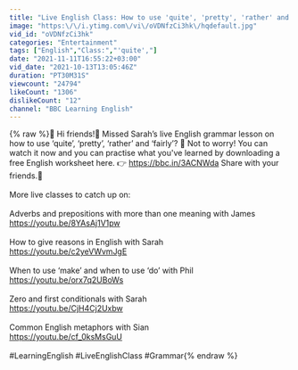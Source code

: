 ```yaml
---
title: "Live English Class: How to use 'quite', 'pretty', 'rather' and 'fairly'"
image: "https:\/\/i.ytimg.com\/vi\/oVDNfzCi3hk\/hqdefault.jpg"
vid_id: "oVDNfzCi3hk"
categories: "Entertainment"
tags: ["English","Class:","'quite',"]
date: "2021-11-11T16:55:22+03:00"
vid_date: "2021-10-13T13:05:46Z"
duration: "PT30M31S"
viewcount: "24794"
likeCount: "1306"
dislikeCount: "12"
channel: "BBC Learning English"
---
```

{% raw %}👋 Hi friends!👋 Missed Sarah’s live English grammar lesson on how to use ‘quite’, ‘pretty’, ‘rather’ and ‘fairly’? 🧐 Not to worry! You can watch it now and you can practise what you've learned by downloading a free English worksheet here. 👉 <a rel="nofollow" target="blank" href="https://bbc.in/3ACNWda">https://bbc.in/3ACNWda</a> Share with your friends.🔀<br /><br />More live classes to catch up on: <br /><br />Adverbs and prepositions with more than one meaning with James<br /><a rel="nofollow" target="blank" href="https://youtu.be/8YAsAj1V1pw">https://youtu.be/8YAsAj1V1pw</a><br /><br />How to give reasons in English with Sarah<br /><a rel="nofollow" target="blank" href="https://youtu.be/c2yeVWvmJgE">https://youtu.be/c2yeVWvmJgE</a> <br /><br />When to use ‘make’ and when to use ‘do’ with Phil <br /><a rel="nofollow" target="blank" href="https://youtu.be/orx7q2UBoWs">https://youtu.be/orx7q2UBoWs</a> <br /><br />Zero and first conditionals with Sarah <br /><a rel="nofollow" target="blank" href="https://youtu.be/CjH4Cj2Uxbw">https://youtu.be/CjH4Cj2Uxbw</a><br /><br />Common English metaphors with Sian<br /><a rel="nofollow" target="blank" href="https://youtu.be/cf_0ksMsGuU">https://youtu.be/cf_0ksMsGuU</a>  <br /><br />#LearningEnglish #LiveEnglishClass #Grammar{% endraw %}
